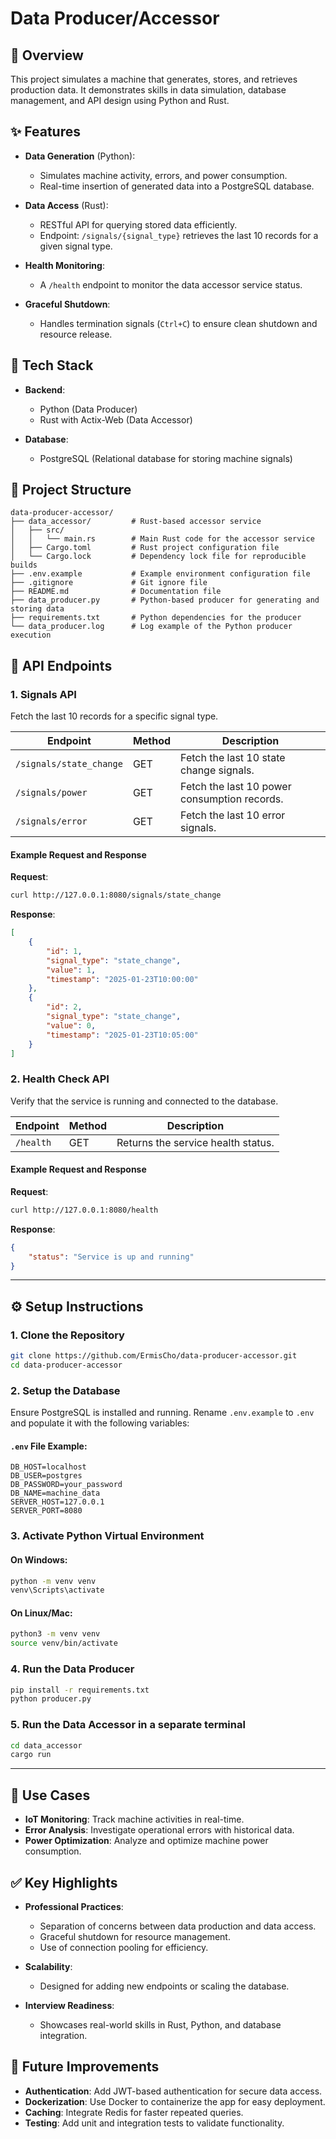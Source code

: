 # Data Producer/Accessor

## 📝 Overview
This project simulates a machine that generates, stores, and retrieves production data. It demonstrates skills in data simulation, database management, and API design using Python and Rust.

## ✨ **Features**
- **Data Generation** (Python):
  - Simulates machine activity, errors, and power consumption.
  - Real-time insertion of generated data into a PostgreSQL database.

- **Data Access** (Rust):
  - RESTful API for querying stored data efficiently.
  - Endpoint: `/signals/{signal_type}` retrieves the last 10 records for a given signal type.

- **Health Monitoring**:
  - A `/health` endpoint to monitor the data accessor service status.

- **Graceful Shutdown**:
  - Handles termination signals (`Ctrl+C`) to ensure clean shutdown and resource release.

## 🚀 **Tech Stack**
- **Backend**:
  - Python (Data Producer)
  - Rust with Actix-Web (Data Accessor)

- **Database**:
  - PostgreSQL (Relational database for storing machine signals)

## 📂 **Project Structure**
```
data-producer-accessor/
├── data_accessor/         # Rust-based accessor service
│   ├── src/
│   │   └── main.rs        # Main Rust code for the accessor service
│   ├── Cargo.toml         # Rust project configuration file
│   └── Cargo.lock         # Dependency lock file for reproducible builds
├── .env.example           # Example environment configuration file
├── .gitignore             # Git ignore file
├── README.md              # Documentation file
├── data_producer.py       # Python-based producer for generating and storing data
├── requirements.txt       # Python dependencies for the producer
└── data_producer.log      # Log example of the Python producer execution
```

## 📑 **API Endpoints**

### **1. Signals API**
Fetch the last 10 records for a specific signal type.

| Endpoint                  | Method | Description                                   |
|---------------------------|--------|-----------------------------------------------|
| `/signals/state_change`   | GET    | Fetch the last 10 state change signals.       |
| `/signals/power`          | GET    | Fetch the last 10 power consumption records.  |
| `/signals/error`          | GET    | Fetch the last 10 error signals.              |

#### **Example Request and Response**

**Request**:
```bash
curl http://127.0.0.1:8080/signals/state_change
```

**Response**:
```json
[
    {
        "id": 1,
        "signal_type": "state_change",
        "value": 1,
        "timestamp": "2025-01-23T10:00:00"
    },
    {
        "id": 2,
        "signal_type": "state_change",
        "value": 0,
        "timestamp": "2025-01-23T10:05:00"
    }
]
```

### **2. Health Check API**
Verify that the service is running and connected to the database.

| Endpoint      | Method | Description                       |
|---------------|--------|-----------------------------------|
| `/health`     | GET    | Returns the service health status.|

#### **Example Request and Response**

**Request**:
```bash
curl http://127.0.0.1:8080/health
```

**Response**:
```json
{
    "status": "Service is up and running"
}
```

---

## ⚙️ **Setup Instructions**

### **1. Clone the Repository**
```bash
git clone https://github.com/ErmisCho/data-producer-accessor.git
cd data-producer-accessor
```

### **2. Setup the Database**
Ensure PostgreSQL is installed and running. Rename `.env.example` to `.env` and populate it with the following variables:

#### `.env` File Example:
```dotenv
DB_HOST=localhost
DB_USER=postgres
DB_PASSWORD=your_password
DB_NAME=machine_data
SERVER_HOST=127.0.0.1
SERVER_PORT=8080
```

### **3. Activate Python Virtual Environment**
#### On Windows:
```bash
python -m venv venv
venv\Scripts\activate
```

#### On Linux/Mac:
```bash
python3 -m venv venv
source venv/bin/activate
```

### **4. Run the Data Producer**
```bash
pip install -r requirements.txt
python producer.py
```

### **5. Run the Data Accessor in a separate terminal**
```bash
cd data_accessor
cargo run
```

---

## 🎯 **Use Cases**
- **IoT Monitoring**: Track machine activities in real-time.
- **Error Analysis**: Investigate operational errors with historical data.
- **Power Optimization**: Analyze and optimize machine power consumption.

## ✅ **Key Highlights**
- **Professional Practices**:
  - Separation of concerns between data production and data access.
  - Graceful shutdown for resource management.
  - Use of connection pooling for efficiency.

- **Scalability**:
  - Designed for adding new endpoints or scaling the database.

- **Interview Readiness**:
  - Showcases real-world skills in Rust, Python, and database integration.

## 📄 **Future Improvements**
- **Authentication**: Add JWT-based authentication for secure data access.
- **Dockerization**: Use Docker to containerize the app for easy deployment.
- **Caching**: Integrate Redis for faster repeated queries.
- **Testing**: Add unit and integration tests to validate functionality.


